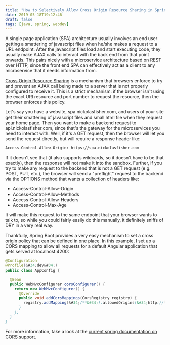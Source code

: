 ```yaml
---
title: "How to Selectively Allow Cross Origin Resource Sharing in Spring Boot"
date: 2019-05-18T19:12:46
draft: false
tags: [java, spring, webdev]
---
```


A single page application (SPA) architecture usually involves an end user getting a smattering of javascript files when he/she makes a request to a URL endpoint. After the javascript files load and start executing code, they usually make AJAX calls to interact with the back end from that point onwards. This pairs nicely with a microservice architecture based on REST over HTTP, since the front end SPA can effectively act as a client to any microservice that it needs information from.

[Cross Origin Resource Sharing](https://developer.mozilla.org/en-US/docs/Web/HTTP/CORS) is a mechanism that browsers enforce to try and prevent an AJAX call being made to a server that is not properly configured to receive it. This is a strict mechanism: if the browser isn&#39;t using the exact URI resource and port number to request the resource, then the browser enforces this policy.

Let&#39;s say you have a website, spa.nickolasfisher.com, and users of your site get their smattering of javascript files and small html file when they request your home page. Then you want to make a backend request to api.nickolasfisher.com, since that&#39;s the gateway for the microservices you need to interact with. Well, if it&#39;s a GET request, then the browser will let you send the request directly, but will require a response header like:

```
Access-Control-Allow-Origin: https://spa.nickolasfisher.com
```

If it doesn&#39;t see that (it also supports wildcards, so it doesn&#39;t have to be that exactly), then the response will not make it into the sandbox. Further, if you try to make any request to the backend that is not a GET request (e.g. POST, PUT, etc.), the browser will send a &#34;preflight&#34; request to the backend via the OPTIONS method that wants a collection of headers like:

- Access-Control-Allow-Origin
- Access-Control-Allow-Methods
- Access-Control-Allow-Headers
- Access-Control-Max-Age

It will make this request to the same endpoint that your browser wants to talk to, so while you could fairly easily do this manually, it definitely sniffs of DRY in a very real way.

Thankfully, Spring Boot provides a very easy mechanism to set a cross origin policy that can be defined in one place. In this example, I set up a CORS mapping to allow all requests for a default Angular application that gets served at localhost:4200:

```java
@Configuration
@Profile(&#34;dev&#34;)
public class AppConfig {

  @Bean
  public WebMvcConfigurer corsConfigurer() {
    return new WebMvcConfigurer() {
      @Override
      public void addCorsMappings(CorsRegistry registry) {
        registry.addMapping(&#34;/**&#34;).allowedOrigins(&#34;http://localhost:4200&#34;);
      }
    };
  }
}

```

For more information, take a look at the [current spring documentation on CORS support](https://docs.spring.io/spring/docs/current/spring-framework-reference/web.html#mvc-cors).
